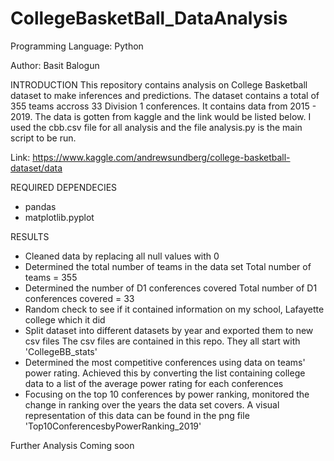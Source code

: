 # CollegeBasketBall_DataAnalysis

Programming Language: Python

Author: Basit Balogun


INTRODUCTION
This repository contains analysis on College Basketball dataset to make inferences and predictions. The dataset contains a total of 355 teams accross 33 Division 1 conferences. It contains data from 2015 - 2019. The data is gotten from kaggle and the link would be listed below. I used the cbb.csv file for all analysis and the file analysis.py is the main script to be run.

Link: https://www.kaggle.com/andrewsundberg/college-basketball-dataset/data




REQUIRED DEPENDECIES 
- pandas 
- matplotlib.pyplot



RESULTS 
- Cleaned data by replacing all null values with 0
- Determined the total number of teams in the data set 
  Total number of teams = 355
- Determined the number of D1 conferences covered 
  Total number of D1 conferences covered = 33
- Random check to see if it contained information on my school, Lafayette college which it did 
- Split dataset into different datasets by year and exported them to new csv files
  The csv files are contained in this repo. They all start with 'CollegeBB_stats'
- Determined the most competitive conferences using data on teams' power rating. Achieved this by converting the list containing college data to a list of the average power rating for each conferences 
- Focusing on the top 10 conferences by power ranking, monitored the change in ranking over the years the data set covers. A visual representation of this data can be found in the png file 'Top10ConferencesbyPowerRanking_2019'


Further Analysis Coming soon



